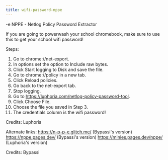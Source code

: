 ```yaml
---
title: wifi-password-nppe
---
```


-e 
NPPE - Netlog Policy Password Extractor

If you are going to powerwash your school chromebook, make sure to use this to get your school wifi password!

Steps:
1. Go to chrome://net-export.
2. In options set the option to Include raw bytes.
3. Click Start logging to Disk and save the file.
4. Go to chrome://policy in a new tab.
5. Click Reload policies.
6. Go back to the net-export tab.
7. Stop logging.
8. Go to https://luphoria.com/netlog-policy-password-tool.
9. Click Choose File.
10. Choose the file you saved in Step 3.
11. The credentials column is the wifi password!

Credits: Luphoria

Alternate links:
https://n-p-p-e.glitch.me/ (Bypassi's version)
https://nppe.pages.dev/ (Bypassi's version)
https://minies.pages.dev/nppe/ (Luphoria's version)

Credits: Bypassi
